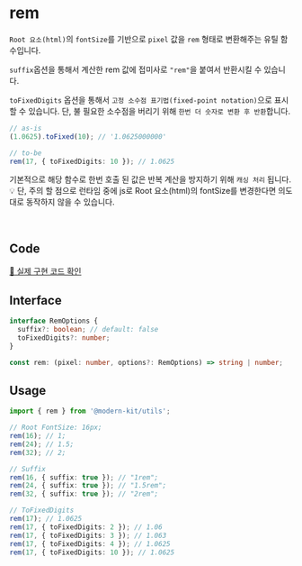 # rem

`Root 요소(html)`의 `fontSize`를 기반으로 `pixel` 값을 `rem` 형태로 변환해주는 유틸 함수입니다.

`suffix`옵션을 통해서 계산한 rem 값에 접미사로 `"rem"`을 붙여서 반환시킬 수 있습니다.

`toFixedDigits` 옵션을 통해서 `고정 소수점 표기법(fixed-point notation)`으로 표시할 수 있습니다. 단, 불 필요한 소수점을 버리기 위해 `한번 더 숫자로 변환 후 반환`합니다.

```ts title="typescript"
// as-is
(1.0625).toFixed(10); // '1.0625000000'

// to-be
rem(17, { toFixedDigits: 10 }); // 1.0625
```

기본적으로 해당 함수로 한번 호출 된 값은 반복 계산을 방지하기 위해 `캐싱 처리` 됩니다. 💡 단, 주의 할 점으로 런타임 중에 js로 Root 요소(html)의 fontSize를 변경한다면 의도대로 동작하지 않을 수 있습니다.

<br />

## Code
[🔗 실제 구현 코드 확인](https://github.com/modern-agile-team/modern-kit/blob/main/packages/utils/src/style/rem/index.ts)

## Interface
```ts title="typescript"
interface RemOptions {
  suffix?: boolean; // default: false
  toFixedDigits?: number;
}

const rem: (pixel: number, options?: RemOptions) => string | number;
```

## Usage
```ts title="typescript"
import { rem } from '@modern-kit/utils';

// Root FontSize: 16px;
rem(16); // 1;
rem(24); // 1.5;
rem(32); // 2;

// Suffix
rem(16, { suffix: true }); // "1rem";
rem(24, { suffix: true }); // "1.5rem";
rem(32, { suffix: true }); // "2rem";

// ToFixedDigits
rem(17); // 1.0625
rem(17, { toFixedDigits: 2 }); // 1.06
rem(17, { toFixedDigits: 3 }); // 1.063
rem(17, { toFixedDigits: 4 }); // 1.0625
rem(17, { toFixedDigits: 10 }); // 1.0625
```
